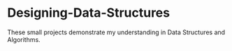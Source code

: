 # Designing-Data-Structures
These small projects demonstrate my understanding in Data Structures and Algorithms.
